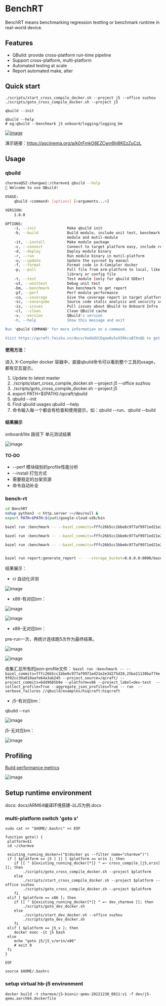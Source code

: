 # BenchRT

BenchRT means benchmarking regression testting or benchmark runtime in real-world device.

## Features

- QBuild: provide cross-platform run-time pipeline
- Support cross-platform, multi-platform
- Automated testing at scale
- Report automated make, alter

## Quick start

```
./scripts/start_cross_compile_docker.sh --project j5 --office suzhou
./scripts/goto_cross_compile_docker.sh --project j5

qbuild --init

qbuild --help
# eg:qbuild --benchmark j5 onboard/logging/logging_bm
```

[![image](https://user-images.githubusercontent.com/29084184/219936570-c25ed0d4-f588-4e43-bcb7-f5597e7e5ba0.png)](https://asciinema.org/a/k0rFmkO8EZCwn6hj8KEzZuCzL)

演示链接：https://asciinema.org/a/k0rFmkO8EZCwn6hj8KEzZuCzL

## Usage

### qbuild

```bash
charmve@SZ-zhangwei:/charmve$ qbuild --help
🚀 Welcome to use QBuild!

USAGE:
    qbuild <command> [options] [<arguments...>]

VERSION:
    1.0.0

OPTIONS:
    -i, --init              Make qbuild init
    -b, --build             Build module, include unit test, benchmark single
                            module and mutil-module
    -it, --install          Make module package
    -c, --connect           Connect to target platform easy, include real env and virtual env
    -d, --deploy            Deploy module binary
    -r, --run               Run module binary in mutil-platform
    -u, --update            Update the sysroot by manaul
    -f, --format            Format code in X-Comipler docker
    -p, --pull              Pull file from arm-platform to local, like module 
                            library or config file
    -t, --test              Test module (only for qbuild SDEer)
    -ut, --unittest         Debug unit test
    -bm, --benchmark        Run benchmark to get report
    -pf, --perf             Perf module performance
    -co, --coverage         Give the coverage report in target platform
    -sc, --sonarqube        Source code static analysis and security scan
    -is, --issues           Pull issues about Qbuild to Onboard Infra
    -cl, --clean            Clean QBuild cache
    -v, --version           QBuild's version
    -h, --help              Show this message and exit

Run 'qbuild COMMAND' for more information on a command.

Visit https://qcraft.feishu.cn/docx/Vo6GdVCDqow0v5xX5RkcxBTXnQb to get more information and push issues.
```

#### 使用方法：
进入 X-Compiler docker 容器中，直接qbuild命令可以看到整个工具的usage，都有交互提示。

1. Update to latest master 
2. ./scripts/start_cross_compile_docker.sh --project j5 --office suzhou
3. ./scripts/goto_cross_compile_docker.sh --project j5
4. export PATH=${PATH}:/qcraft/qbuild
5. qbuild --init
6. Find qbuild usages qbuild --help
7. 命令输入每一个都会有检查和使用提示，如：qbuild --run、qbuild --build 

#### 结果展示

onboard/lite 路径下 单元测试结果

![image](https://user-images.githubusercontent.com/29084184/219936651-ed6d306e-b789-44d5-9a48-0fe31f545ff7.png)

#### TO-DO
- --perf 模块级别的profile性能分析
- --install 打包方式
- 需要稳定的台架资源
- 命令自动补全

### bench-rt

```bash
cd BenchRT
nohup python3 -m http.server >>/dev/null &
export PATH=$PATH:$(pwd)/google-cloud-sdk/bin

bazel run :benchmark -- --bazel_commits=fffc26b5cc1bbe6c977af9971ed21e2e3d275d28,25be21130ba774e9f02cc39a010aafe64a3ab245 --project_source=/charmve/ --project_commits=6dd9685b9e --data_directory=/tmp/bazel-bench-data --verbose --platform=x86 --project_label=dev-test  --collect_profile=True --aggregate_json_profiles=True -- run  --verbose_failures //qbuild/examples/helloworld:helloworld

bazel run :benchmark -- --bazel_commits=fffc26b5cc1bbe6c977af9971ed21e2e3d275d28,25be21130ba774e9f02cc39a010aafe64a3ab245 --project_source=/charmve/ --project_commits=6dd9685b9e --platform=x86 --project_label=dev-test  -- run  --verbose_failures //onboard/math:vec_bm

bazel run :benchmark -- --bazel_commits=fffc26b5cc1bbe6c977af9971ed21e2e3d275d28,25be21130ba774e9f02cc39a010aafe64a3ab245 --project_source=/charmve/ --project_commits=6dd9685b9e --platform=$1 --project_label=dev-test  -- run  --verbose_failures onboard/math/fast_math_bm


bazel run report:generate_report --  --storage_bucket=0.0.0.0:8000/bazel-bench/bazel-bench-data --project=bazel-bench-test

```

结果展示：

- ci 自动化评测

![image](https://user-images.githubusercontent.com/29084184/231991735-4e4a7263-5b01-465d-9cfc-7fcde9573a58.png)


- x86-有对应bm：

![image](https://user-images.githubusercontent.com/29084184/219936292-56333dba-14fb-4436-a175-f4bb97c097d0.png)

![image](https://user-images.githubusercontent.com/29084184/219936285-5ce45b39-e1f3-47e4-b396-c31aeee3df47.png)


- x86-无对应bm：

pre-run一次，再统计连续跑5次作为最终结果。

![image](https://user-images.githubusercontent.com/29084184/219936283-80244727-c66d-434f-99d1-981da7f57098.png)

![image](https://user-images.githubusercontent.com/29084184/219936274-b9181d66-78ec-4514-8ec3-1c80baca30c9.png)


收集汇总所有的json-profile文件：
``bazel run :benchmark -- --bazel_commits=fffc26b5cc1bbe6c977af9971ed21e2e3d275d28,25be21130ba774e9f02cc39a010aafe64a3ab245 --project_source=/qcraft/ --project_commits=6dd9685b9e --platform=x86 --project_label=dev-test  --collect_profile=True --aggregate_json_profiles=True -- run  --verbose_failures //qbuild/examples/hiqcraft:hiqcraft``

- j5-有对应bm：

qbuild --run <platform>

![image](https://user-images.githubusercontent.com/29084184/219936266-7496818d-768f-48c4-b896-f1591ded519e.png)


j5-无对应bm：

![image](https://user-images.githubusercontent.com/29084184/219936257-0c61d4a9-c718-4cf1-957f-bef3c07d7550.png)


## Profiling

[Build performance metrics](https://blog.bazel.build/2022/11/15/build-performance-metrics.html)

![image](https://user-images.githubusercontent.com/29084184/219936441-85e68619-8f29-433e-90d3-c0f8d457ef8f.png)


## Setup runtime environment

docs: docs/ARM64编译环境搭建-以J5为例.docx


### multi-platform switch 'goto x' 
```
sudo cat >> "$HOME/.bashrc" << EOF

function goto() {
 platform=$1
 cd ~/charmve
 
 existing_running_docker=("$(docker ps --filter name="charmve")")
 if [ $platform == j5 ] || [ $platform == orin ]; then
    if [[ " ${existing_running_docker[*]} " =~ cross_compile_[j5,orin] ]]; then
        ./scripts/goto_cross_compile_docker.sh --project $platform
    else
        ./scripts/start_cross_compile_docker.sh --project $platform --office suzhou
        ./scripts/goto_cross_compile_docker.sh --project $platform
    fi
 elif [ $platform == x86 ]; then
    if [[ " ${existing_running_docker[*]} " =~ dev_charmve ]]; then
        ./scripts/goto_dev_docker.sh
    else
        ./scripts/start_dev_docker.sh --office suzhou
        ./scripts/goto_dev_docker.sh
    fi
 elif [ $platform == j5_v ]; then
    docker exec -it j5 bash
 else
    echo "goto j5/j5_v/orin/x86"
    # exit 0
 fi
}

EOF

source $HOME/.bashrc

```

### setup virtual hb-j5 environment
 
``
docker build -t charmve/j5-bionic-qemu-20221230_0011:v1 -f dev/j5-qemu.aarch64.dockerfile 
``

